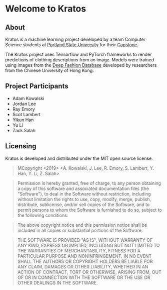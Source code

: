 # Welcome to Kratos

## About
Kratos is a machine learning project developed by a team Computer Science students at [Portland State University](https://www.pdx.edu) for their [Capstone](https://www.pdx.edu/computer-science/capstone).

The Kratos project uses Tensorflow and PyTorch frameworks to render predictions of clothing descriptions from an image. Models were trained using images from the [Deep Fashion Database](http://mmlab.ie.cuhk.edu.hk/projects/DeepFashion.html) developed by researchers from the Chinese University of Hong Kong.


## Project Participants

* Adam Kowalski
* Jordan Lee
* Ray Emory
* Scot Lambert
* Yikun Han
* Yu Li
* Zack Salah


## Licensing
Kratos is developed and distributed under the MIT open source license.

> MCopyright <2019> <A. Kowalski, J. Lee, R. Emory, S. Lambert, Y. Han, Y. Li, Z. Salah>

>Permission is hereby granted, free of charge, to any person obtaining a copy of this software and associated documentation files (the "Software"), to deal in the Software without restriction, including without limitation the rights to use, copy, modify, merge, publish, distribute, sublicense, and/or sell copies of the Software, and to permit persons to whom the Software is furnished to do so, subject to the following conditions:

>The above copyright notice and this permission notice shall be included in all copies or substantial portions of the Software.

>THE SOFTWARE IS PROVIDED "AS IS", WITHOUT WARRANTY OF ANY KIND, EXPRESS OR IMPLIED, INCLUDING BUT NOT LIMITED TO THE WARRANTIES OF MERCHANTABILITY, FITNESS FOR A PARTICULAR PURPOSE AND NONINFRINGEMENT. IN NO EVENT SHALL THE AUTHORS OR COPYRIGHT HOLDERS BE LIABLE FOR ANY CLAIM, DAMAGES OR OTHER LIABILITY, WHETHER IN AN ACTION OF CONTRACT, TORT OR OTHERWISE, ARISING FROM, OUT OF OR IN CONNECTION WITH THE SOFTWARE OR THE USE OR OTHER DEALINGS IN THE SOFTWARE.

